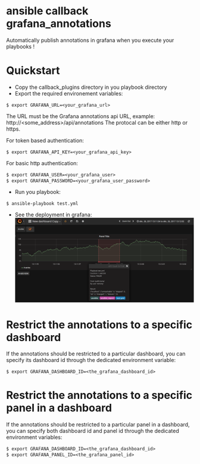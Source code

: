 # ansible callback grafana_annotations

Automatically publish annotations in grafana when you execute your playbooks !

# Quickstart

* Copy the callback_plugins directory in you playbook directory
* Export the required environement variables:

```
$ export GRAFANA_URL=<your_grafana_url>
```

The URL must be the Grafana annotations api URL, example: http://<some_address>/api/annotations
The protocal can be either http or https.

For token based authentication:

```
$ export GRAFANA_API_KEY=<your_grafana_api_key>
```

For basic http authentication:

```
$ export GRAFANA_USER=<your_grafana_user>
$ export GRAFANA_PASSWORD=<your_grafana_user_password>
```

* Run you playbook:
```
$ ansible-playbook test.yml
```
* See the deployment in grafana:
![Grafana annotations](/screenshot/result.png)

# Restrict the annotations to a specific dashboard

If the annotations should be restricted to a particular dashboard, you can
specify its dashboard id through the dedicated environment variable:

```
$ export GRAFANA_DASHBOARD_ID=<the_grafana_dashboard_id>
```

# Restrict the annotations to a specific panel in a dashboard

If the annotations should be restricted to a particular panel in a dashboard, you can
specify both dashboard id and panel id through the dedicated environment variables:

```
$ export GRAFANA_DASHBOARD_ID=<the_grafana_dashboard_id>
$ export GRAFANA_PANEL_ID=<the_grafana_panel_id>
```
